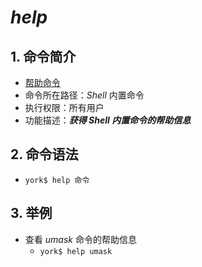 # *help*

## 1. 命令简介

- <u>帮助命令</u>
- 命令所在路径：*Shell* 内置命令
- 执行权限：所有用户
- 功能描述：***获得 Shell 内置命令的帮助信息***

## 2. 命令语法

- `york$ help 命令`

## 3. 举例

- 查看 *umask* 命令的帮助信息
    - `york$ help umask`